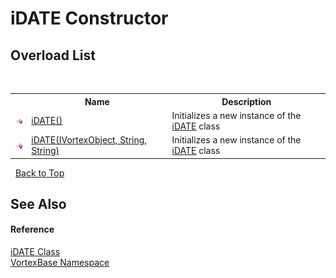 # iDATE Constructor 
 


## Overload List
&nbsp;<table><tr><th></th><th>Name</th><th>Description</th></tr><tr><td>![Public method](media/pubmethod.gif "Public method")</td><td><a href="M_VortexBase_iDATE__ctor.md">iDATE()</a></td><td>
Initializes a new instance of the <a href="T_VortexBase_iDATE.md">iDATE</a> class</td></tr><tr><td>![Public method](media/pubmethod.gif "Public method")</td><td><a href="M_VortexBase_iDATE__ctor_1.md">iDATE(IVortexObject, String, String)</a></td><td>
Initializes a new instance of the <a href="T_VortexBase_iDATE.md">iDATE</a> class</td></tr></table>&nbsp;
<a href="#idate-constructor">Back to Top</a>

## See Also


#### Reference
<a href="T_VortexBase_iDATE.md">iDATE Class</a><br /><a href="N_VortexBase.md">VortexBase Namespace</a><br />